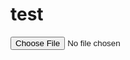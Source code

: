 # test

<input type="file" id="fileInput"/>

<div id="pdfContent"></div>
<script src="https://cdnjs.cloudflare.com/ajax/libs/pdf.js/2.6.347/pdf.min.js"> </script>
<script src="./extract.js"></script>
<script src="./parser.js"></script>
